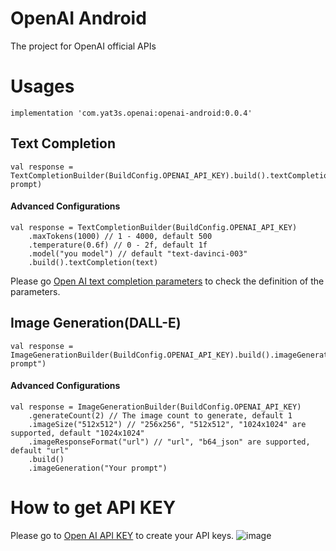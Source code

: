 # OpenAI Android
The project for OpenAI official APIs

# Usages
```
implementation 'com.yat3s.openai:openai-android:0.0.4'
```

## Text Completion
```
val response = TextCompletionBuilder(BuildConfig.OPENAI_API_KEY).build().textCompletion("Your prompt)
```

#### Advanced Configurations
```
val response = TextCompletionBuilder(BuildConfig.OPENAI_API_KEY)
    .maxTokens(1000) // 1 - 4000, default 500
    .temperature(0.6f) // 0 - 2f, default 1f
    .model("you model") // default "text-davinci-003"
    .build().textCompletion(text)
```

Please go [Open AI text completion parameters](https://platform.openai.com/docs/api-reference/completions/create) to check the definition of the parameters.

## Image Generation(DALL-E)
```
val response = ImageGenerationBuilder(BuildConfig.OPENAI_API_KEY).build().imageGeneration("Your prompt")
```
#### Advanced Configurations
```
val response = ImageGenerationBuilder(BuildConfig.OPENAI_API_KEY)
    .generateCount(2) // The image count to generate, default 1
    .imageSize("512x512") // "256x256", "512x512", "1024x1024" are supported, default "1024x1024"
    .imageResponseFormat("url") // "url", "b64_json" are supported, default "url"
    .build()
    .imageGeneration("Your prompt")
```


# How to get API KEY
Please go to [Open AI API KEY](https://platform.openai.com/account/api-keys) to create your API keys.
![image](https://user-images.githubusercontent.com/14801837/218364643-bc5990e1-5122-49a9-a7dc-38c860a0c0a9.png)


